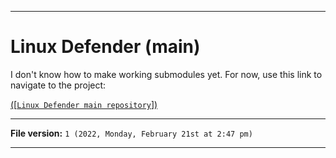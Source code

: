 
***

# Linux Defender (main)

I don't know how to make working submodules yet. For now, use this link to navigate to the project:

[([`Linux Defender main repository`])](https://github.com/seanpm2001/Linux_Defender/)

***

**File version:** `1 (2022, Monday, February 21st at 2:47 pm)`

***
